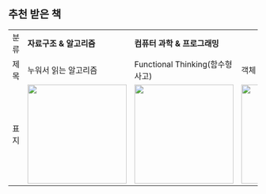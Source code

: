 ## 추천 받은 책

<table>
  <tr>
    <td>분류</td>
    <td><b>자료구조 & 알고리즘</b></td>
    <td colspan="2"><b>컴퓨터 과학 & 프로그래밍</b></td>
  </tr>
  <tr>
    <td>제목</td>
    <td>누워서 읽는 알고리즘</td>
    <td>Functional Thinking(함수형 사고)</td>
    <td>객체 지향의 사실과 오해</td>
  </tr>
  <tr>
    <td>표지</td>
    <td><img width=200 src="https://github.com/bgyoons/FEDC/assets/73841260/c805ae54-a71f-49bf-b63c-67a572549c3f"></td>
    <td><img width=200 src="https://www.hanbit.co.kr/data/books/B6064588422_l.jpg"></td>
    <td><img width=200 src="https://github.com/bgyoons/FEDC/assets/73841260/79d7b4c3-71b6-4a14-8a9d-c82d630aa7d8"></td>
  </tr>
</table>
